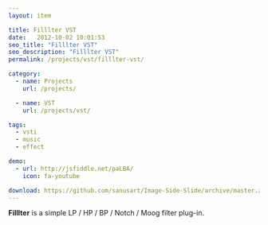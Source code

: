 ```yaml
---
layout: item

title: Filllter VST
date:   2012-10-02 10:01:53
seo_title: "Filllter VST"
seo_description: "Filllter VST"
permalink: /projects/vst/filllter-vst/

category:
  - name: Projects
    url: /projects/

  - name: VST
    url: /projects/vst/

tags:
  - vsti
  - music
  - effect

demo:
  - url: http://jsfiddle.net/paLBA/
    icon: fa-youtube

download: https://github.com/sanusart/Image-Side-Slide/archive/master.zip
---
```

**Filllter** is a simple LP / HP / BP / Notch / Moog filter plug-in.